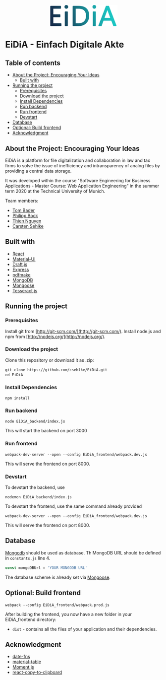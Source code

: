 
<div align="center">  
  <img width="220px" src="https://github.com/csehlke/EiDiA/blob/master/EiDiA_frontend/src/assets/logo.png">  
</div>  

# EiDiA - Einfach Digitale Akte 

## Table of contents
* [About the Project: Encouraging Your Ideas](#about-the-project:-encouraging-your-ideas)
  * [Built with](#built-with)
* [Running the project](#running-the-project)
  * [Prerequisites](#prerequisites)
  * [Download the project](#download-the-project)
  * [Install Dependencies](#install-dependencies)
  * [Run backend](#run-backend)
  * [Run frontend](#run-frontend)
  * [Devstart](#devstart)
* [Database](#database) 
* [Optional: Build frontend](#optional:-build-frontend)
* [Acknowledgment](#acknowledgment)

## About the Project: Encouraging Your Ideas    
 EiDiA is a platform for file digitalization and collaboration in law and tax firms to solve the issue of inefficiency and intransparency of analog files by providing a central data storage.  
  
It was developed within the course "Software Engineering for Business Applications - Master Course: Web Application Engineering" in the summer term 2020 at the Technical University of Munich.  
  
Team members:  
  
 - [Tom Bader](https://github.com/thetommes)  
 - [Philipp Bock](https://github.com/bockph)  
 - [Thien Nguyen](https://github.com/neihtq)  
 - [Carsten Sehlke](https://github.com/csehlke)

## Built with
- [React](https://reactjs.org/)
- [Material-UI](https://material-ui.com/)
- [Draft.js](https://draftjs.org/)
- [Express](https://expressjs.com/de/)
- [pdfmake](http://pdfmake.org/)
- [MongoDB](https://www.mongodb.com/)
- [Mongoose](https://mongoosejs.com/)
- [Tesseract.js](https://tesseract.projectnaptha.com/)


## Running the project
### Prerequisites
Install git from [http://git-scm.com/](http://git-scm.com/).
Install node.js and npm from [http://nodejs.org/](http://nodejs.org/).

### Download the project
Clone this repository or download it as .zip:

    git clone https://github.com/csehlke/EiDiA.git
    cd EiDiA
### Install Dependencies


```
npm install
```
### Run backend
```
node EiDiA_backend/index.js
```
This will start the backend on port 3000

### Run frontend
```
webpack-dev-server --open --config EiDiA_frontend/webpack.dev.js
```
This will serve the frontend on port 8000.

### Devstart
To devstart the backend, use 
```
nodemon EiDiA_backend/index.js
```
To devstart the frontend, use the same command already provided
```
webpack-dev-server --open --config EiDiA_frontend/webpack.dev.js
```
This will serve the frontend on port 8000.

## Database
[Mongodb](https://www.mongodb.com/de) should be used as database. Th MongoDB URL should be defined in `constants.js` line 4.
```js
const mongoDBUrl = 'YOUR MONGODB URL'
```

 The database scheme is already set via [Mongoose](https://mongoosejs.com/). 

## Optional: Build frontend
```
webpack --config EiDiA_frontend/webpack.prod.js
```
 After building the frontend, you now have a new folder in your EiDiA_frontend directory:

* `dist` - contains all the files of your application and their dependencies.


## Acknowledgment
- [date-fns](https://date-fns.org/)
- [material-table](https://material-table.com/)
- [Moment.js](https://momentjs.com/)
- [react-copy-to-clipboard](https://github.com/nkbt/react-copy-to-clipboard)